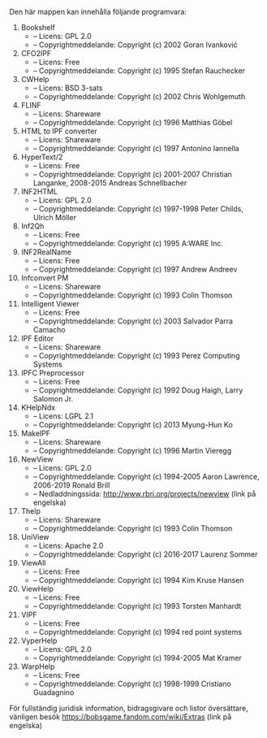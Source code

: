 ﻿Den här mappen kan innehålla följande programvara:

1. Bookshelf
   - – Licens: GPL 2.0
   - – Copyrightmeddelande: Copyright (c) 2002 Goran Ivanković
2. CFO2IPF
   - – Licens: Free
   - – Copyrightmeddelande: Copyright (c) 1995 Stefan Rauchecker
3. CWHelp
   - – Licens: BSD 3-sats
   - – Copyrightmeddelande: Copyright (c) 2002 Chris Wohlgemuth
4. FLINF
   - – Licens: Shareware
   - – Copyrightmeddelande: Copyright (c) 1996 Matthias Göbel
5. HTML to IPF converter
   - – Licens: Shareware
   - – Copyrightmeddelande: Copyright (c) 1997 Antonino Iannella
6. HyperText/2
   - – Licens: Free
   - – Copyrightmeddelande: Copyright (c) 2001-2007 Christian Langanke, 2008-2015 Andreas Schnellbacher
7. INF2HTML
   - – Licens: GPL 2.0
   - – Copyrightmeddelande: Copyright (c) 1997-1998 Peter Childs, Ulrich Möller
8. Inf2Qh
   - – Licens: Free
   - – Copyrightmeddelande: Copyright (c) 1995 A:WARE Inc.
9. INF2RealName
   - – Licens: Free
   - – Copyrightmeddelande: Copyright (c) 1997 Andrew Andreev
10. Infconvert PM
    - – Licens: Shareware
    - – Copyrightmeddelande: Copyright (c) 1993 Colin Thomson
11. Intelligent Viewer
    - – Licens: Free
    - – Copyrightmeddelande: Copyright (c) 2003 Salvador Parra Camacho
12. IPF Editor
    - – Licens: Shareware
    - – Copyrightmeddelande: Copyright (c) 1993 Perez Computing Systems
13. IPFC Preprocessor
    - – Licens: Free
    - – Copyrightmeddelande: Copyright (c) 1992 Doug Haigh, Larry Salomon Jr.
14. KHelpNdx
    - – Licens: LGPL 2.1
    - – Copyrightmeddelande: Copyright (c) 2013 Myung-Hun Ko
15. MakeIPF
    - – Licens: Shareware
    - – Copyrightmeddelande: Copyright (c) 1996 Martin Vieregg
16. NewView
    - – Licens: GPL 2.0
    - – Copyrightmeddelande: Copyright (c) 1994-2005 Aaron Lawrence, 2006-2019 Ronald Brill
    - – Nedladdningssida: http://www.rbri.org/projects/newview (link på engelska)
17. Thelp
    - – Licens: Shareware
    - – Copyrightmeddelande: Copyright (c) 1993 Colin Thomson
18. UniView
    - – Licens: Apache 2.0
    - – Copyrightmeddelande: Copyright (c) 2016-2017 Laurenz Sommer
19. ViewAll
    - – Licens: Free
    - – Copyrightmeddelande: Copyright (c) 1994 Kim Kruse Hansen
20. ViewHelp
    - – Licens: Free
    - – Copyrightmeddelande: Copyright (c) 1993 Torsten Manhardt
21. VIPF
    - – Licens: Free
    - – Copyrightmeddelande: Copyright (c) 1994 red point systems
22. VyperHelp
    - – Licens: GPL 2.0
    - – Copyrightmeddelande: Copyright (c) 1994-2005 Mat Kramer
23. WarpHelp
    - – Licens: Free
    - – Copyrightmeddelande: Copyright (c) 1998-1999 Cristiano Guadagnino

För fullständig juridisk information, bidragsgivare och listor översättare, vänligen besök https://bobsgame.fandom.com/wiki/Extras (link på engelska)
